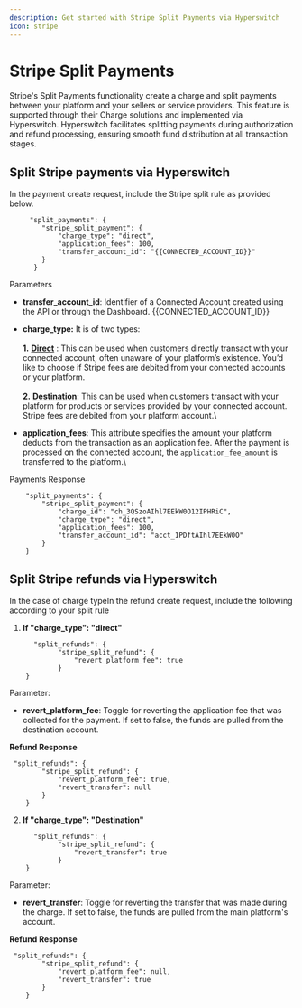 ```yaml
---
description: Get started with Stripe Split Payments via Hyperswitch
icon: stripe
---
```


# Stripe Split Payments

Stripe's Split Payments functionality create a charge and split payments between your platform and your sellers or service providers. This feature is supported through their Charge solutions and implemented via Hyperswitch. Hyperswitch facilitates splitting payments during authorization and refund processing, ensuring smooth fund distribution at all transaction stages.

## Split Stripe payments  via Hyperswitch

In the payment create request, include the Stripe split rule as provided below.

```
     "split_payments": {
    	"stripe_split_payment": {
        	"charge_type": "direct",
        	"application_fees": 100,
        	"transfer_account_id": "{{CONNECTED_ACCOUNT_ID}}"
    	}
      }

```

Parameters

* **transfer\_account\_id**: Identifier of a Connected Account created using the API or through the Dashboard. \{{CONNECTED\_ACCOUNT\_ID\}}
* **charge\_type:** It is of two types: \
  \
  **1.** [**Direct**](https://docs.stripe.com/connect/direct-charges) : This can be used when customers directly transact with your connected account, often unaware of your platform’s existence. You’d like to choose if Stripe fees are debited from your connected accounts or your platform.\
  \
  **2.** [**Destination**](https://docs.stripe.com/connect/destination-charges): This can be used when customers transact with your platform for products or services provided by your connected account. Stripe fees are debited from your platform account.\

* **application\_fees**: This attribute specifies the amount your platform deducts from the transaction as an application fee. After the payment is processed on the connected account, the `application_fee_amount` is transferred to the platform.\


Payments Response

```
    "split_payments": {
        "stripe_split_payment": {
            "charge_id": "ch_3QSzoAIhl7EEkW0O12IPHRiC",
            "charge_type": "direct",
            "application_fees": 100,
            "transfer_account_id": "acct_1PDftAIhl7EEkW0O"
        }
    }
```

## Split Stripe refunds via Hyperswitch

In the case of charge typeIn the refund create request, include the following according to your split rule

1. **If "charge\_type": "direct"**

```
      "split_refunds": {
    		"stripe_split_refund": {
        		"revert_platform_fee": true
    		}
	}
```

Parameter:

* **revert\_platform\_fee**: Toggle for reverting the application fee that was collected for the payment. If set to false, the funds are pulled from the destination account.

**Refund Response**&#x20;

```
 "split_refunds": {
        "stripe_split_refund": {
            "revert_platform_fee": true,
            "revert_transfer": null
        }
    }
```



2. **If "charge\_type": "Destination"**

```
      "split_refunds": {
    		"stripe_split_refund": {
        		"revert_transfer": true
    		}
	}
```

Parameter:

* **revert\_transfer**: Toggle for reverting the transfer that was made during the charge. If set to false, the funds are pulled from the main platform's account.

**Refund Response**&#x20;

```
 "split_refunds": {
        "stripe_split_refund": {
            "revert_platform_fee": null,
            "revert_transfer": true
        }
    }
```

